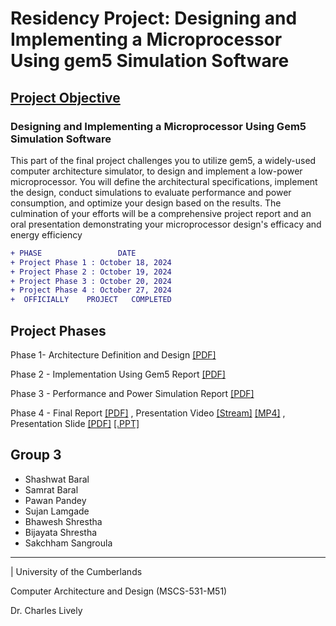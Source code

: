 # Residency Project: Designing and Implementing a Microprocessor Using gem5 Simulation Software 


## [Project Objective](./project/Residency%20Project.pdf) 

### Designing and Implementing a Microprocessor Using Gem5 Simulation Software

This part of the final project challenges you to utilize gem5, a widely-used computer architecture 
simulator, to design and implement a low-power microprocessor. You will define the architectural 
specifications, implement the design, conduct simulations to evaluate performance and power 
consumption, and optimize your design based on the results. The culmination of your efforts will be 
a comprehensive project report and an oral presentation demonstrating your microprocessor 
design's efficacy and energy efficiency

```diff
+ PHASE                 DATE
+ Project Phase 1 : October 18, 2024
+ Project Phase 2 : October 19, 2024
+ Project Phase 3 : October 20, 2024
+ Project Phase 4 : October 27, 2024
+  OFFICIALLY    PROJECT   COMPLETED
```
## Project Phases

Phase 1- Architecture Definition and Design [[PDF]](./reports/Residency-Arch-Phase-1-Group-3.pdf)

Phase 2 - Implementation Using Gem5 Report [[PDF]](./reports/Residency-Arch-Phase-2-Group-3.pdf)

Phase 3 - Performance and Power Simulation Report [[PDF]](./reports/Residency-Arch-Phase-3-Group-3.pdf)

Phase 4 - Final Report [[PDF]](./reports/Residency-Arch-Phase-4-Group-3.pdf) , Presentation Video [[Stream]](https://cumber-my.sharepoint.com/:v:/g/personal/slamgade24180_ucumberlands_edu/ERM9F82BkwBEjXuWTkv80qMBD5tR01x2yKZw2J-h1Xo0xw?nav=eyJyZWZlcnJhbEluZm8iOnsicmVmZXJyYWxBcHAiOiJPbmVEcml2ZUZvckJ1c2luZXNzIiwicmVmZXJyYWxBcHBQbGF0Zm9ybSI6IldlYiIsInJlZmVycmFsTW9kZSI6InZpZXciLCJyZWZlcnJhbFZpZXciOiJNeUZpbGVzTGlua0NvcHkifX0&e=29vyUS) [[MP4]](./reports/PresentationArchitectureResidency.mp4)
, Presentation Slide [[PDF]](./reports/Residency-Arch-Presentation-Group-3.pdf) [[.PPT]](./reports/Low_Power_Microprocessor_Design_Final_Detailed_Presentation.pptx)


## Group 3
- Shashwat Baral
- Samrat Baral
- Pawan Pandey
- Sujan Lamgade
- Bhawesh Shrestha
- Bijayata Shrestha
- Sakchham Sangroula

 ---
 
| University of the Cumberlands 

Computer Architecture and Design (MSCS-531-M51) 

Dr. Charles Lively 
 
